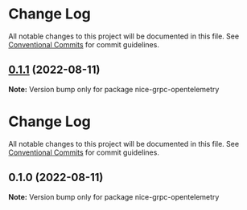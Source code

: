 # Change Log

All notable changes to this project will be documented in this file. See
[Conventional Commits](https://conventionalcommits.org) for commit guidelines.

## [0.1.1](https://github.com/deeplay-io/nice-grpc/compare/nice-grpc-opentelemetry@0.1.0...nice-grpc-opentelemetry@0.1.1) (2022-08-11)

**Note:** Version bump only for package nice-grpc-opentelemetry

# Change Log

All notable changes to this project will be documented in this file. See
[Conventional Commits](https://conventionalcommits.org) for commit guidelines.

## 0.1.0 (2022-08-11)

**Note:** Version bump only for package nice-grpc-opentelemetry
